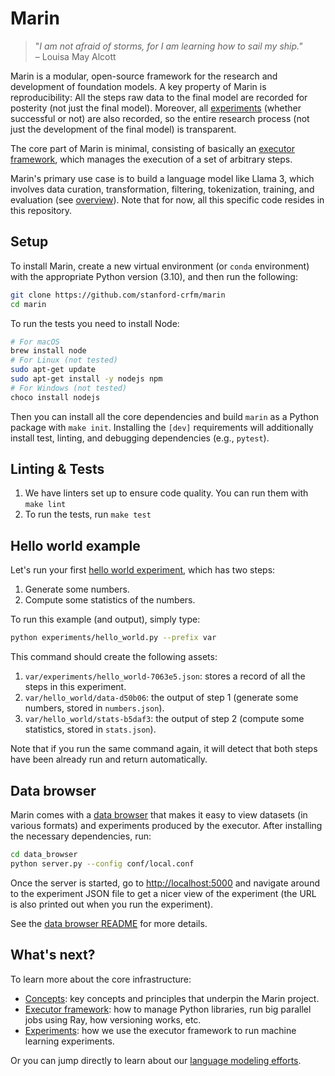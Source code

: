 # Marin

> "*I am not afraid of storms, for I am learning how to sail my ship."*<br/>
> – Louisa May Alcott

Marin is a modular, open-source framework for the research and development of
foundation models.  A key property of Marin is reproducibility: All the steps
raw data to the final model are recorded for posterity (not just the final
model).  Moreover, all [experiments](docs/explanation/experiments.md) (whether successful
or not) are also recorded, so the entire research process (not just the
development of the final model) is transparent.

The core part of Marin is minimal, consisting of basically an
[executor framework](docs/explanation/executor.md), which manages the execution of a set of
arbitrary steps.

Marin's primary use case is to build a language model like Llama 3,
which involves data curation, transformation, filtering, tokenization,
training, and evaluation (see [overview](docs/lm/overview.md)).
Note that for now, all this specific code resides in this repository.

## Setup

To install Marin, create a new virtual environment (or `conda` environment)
with the appropriate Python version (3.10), and then run the following:

```bash
git clone https://github.com/stanford-crfm/marin
cd marin
```

To run the tests you need to install Node:
```bash
# For macOS
brew install node
# For Linux (not tested)
sudo apt-get update
sudo apt-get install -y nodejs npm
# For Windows (not tested)
choco install nodejs
```

Then you can install all the core dependencies and build `marin` as a Python
package with `make init`.
Installing the `[dev]` requirements will additionally install test,
linting, and debugging dependencies (e.g., `pytest`).

## Linting & Tests

1. We have linters set up to ensure code quality. You can run them with `make lint`
2. To run the tests, run `make test`

## Hello world example

Let's run your first [hello world experiment](experiments/hello_world.py),
which has two steps:

1. Generate some numbers.
2. Compute some statistics of the numbers.

To run this example (and output), simply type:

```bash
python experiments/hello_world.py --prefix var
```

This command should create the following assets:

1. `var/experiments/hello_world-7063e5.json`: stores a record of all the steps in this experiment.
1. `var/hello_world/data-d50b06`: the output of step 1 (generate some numbers, stored in `numbers.json`).
1. `var/hello_world/stats-b5daf3`: the output of step 2 (compute some statistics, stored in `stats.json`).

Note that if you run the same command again, it will detect that both steps
have been already run and return automatically.

## Data browser

Marin comes with a [data browser](data_browser/README.md) that makes it easy to
view datasets (in various formats) and experiments produced by the executor.
After installing the necessary dependencies, run:

```bash
cd data_browser
python server.py --config conf/local.conf
```

Once the server is started, go to
[http://localhost:5000](http://localhost:5000) and navigate around to the
experiment JSON file to get a nicer view of the experiment (the URL is also
printed out when you run the experiment).

See the [data browser README](data_browser/README.md) for more details.

## What's next?

To learn more about the core infrastructure:
- [Concepts](docs/explanation/concepts.md): key concepts and principles that underpin the Marin project.
- [Executor framework](docs/explanation/executor.md): how to manage Python libraries, run big parallel jobs using Ray, how versioning works, etc.
- [Experiments](docs/explanation/experiments.md): how we use the executor framework to run machine learning experiments.

Or you can jump directly to learn about our [language modeling efforts](docs/lm/overview.md).
